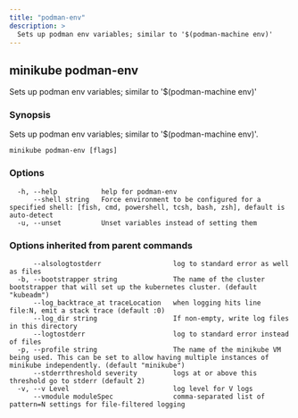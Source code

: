 ```yaml
---
title: "podman-env"
description: >
  Sets up podman env variables; similar to '$(podman-machine env)'
---
```




## minikube podman-env

Sets up podman env variables; similar to '$(podman-machine env)'

### Synopsis

Sets up podman env variables; similar to '$(podman-machine env)'.

```
minikube podman-env [flags]
```

### Options

```
  -h, --help           help for podman-env
      --shell string   Force environment to be configured for a specified shell: [fish, cmd, powershell, tcsh, bash, zsh], default is auto-detect
  -u, --unset          Unset variables instead of setting them
```

### Options inherited from parent commands

```
      --alsologtostderr                  log to standard error as well as files
  -b, --bootstrapper string              The name of the cluster bootstrapper that will set up the kubernetes cluster. (default "kubeadm")
      --log_backtrace_at traceLocation   when logging hits line file:N, emit a stack trace (default :0)
      --log_dir string                   If non-empty, write log files in this directory
      --logtostderr                      log to standard error instead of files
  -p, --profile string                   The name of the minikube VM being used. This can be set to allow having multiple instances of minikube independently. (default "minikube")
      --stderrthreshold severity         logs at or above this threshold go to stderr (default 2)
  -v, --v Level                          log level for V logs
      --vmodule moduleSpec               comma-separated list of pattern=N settings for file-filtered logging
```


